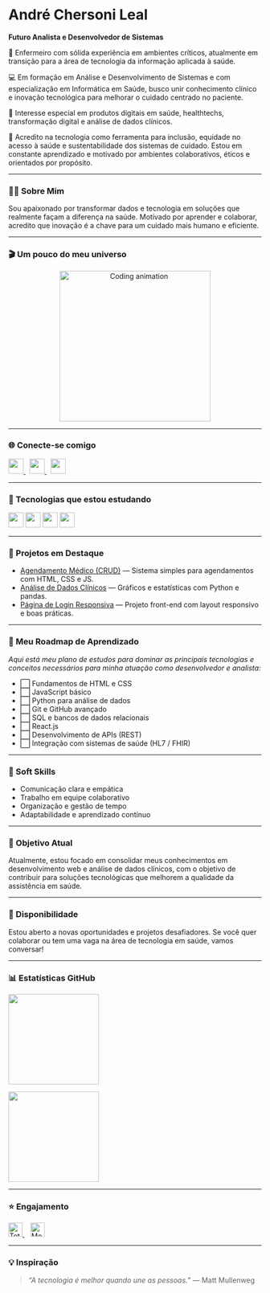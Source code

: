 # André Chersoni Leal

**Futuro Analista e Desenvolvedor de Sistemas**

🏥 Enfermeiro com sólida experiência em ambientes críticos, atualmente em transição para a área de tecnologia da informação aplicada à saúde.

💻 Em formação em Análise e Desenvolvimento de Sistemas e com especialização em Informática em Saúde, busco unir conhecimento clínico e inovação tecnológica para melhorar o cuidado centrado no paciente.

📌 Interesse especial em produtos digitais em saúde, healthtechs, transformação digital e análise de dados clínicos.

🌱 Acredito na tecnologia como ferramenta para inclusão, equidade no acesso à saúde e sustentabilidade dos sistemas de cuidado. Estou em constante aprendizado e motivado por ambientes colaborativos, éticos e orientados por propósito.

---

### 🙋‍♂️ Sobre Mim

Sou apaixonado por transformar dados e tecnologia em soluções que realmente façam a diferença na saúde. Motivado por aprender e colaborar, acredito que inovação é a chave para um cuidado mais humano e eficiente.

---

### 🎬 Um pouco do meu universo

<p align="center">
  <img src="https://media.giphy.com/media/L05HgB2h6qICDs5Sms/giphy.gif" alt="Coding animation" width="300" />
</p>

---

### 🌐 Conecte-se comigo

<p align="left">
  <a href="https://www.linkedin.com/in/andré-chersoni-leal-655570244" target="_blank">
    <img src="https://cdn.jsdelivr.net/gh/devicons/devicon/icons/linkedin/linkedin-original.svg" width="30px" />
  </a>
  &nbsp;
  <a href="https://www.instagram.com/an_leal_" target="_blank">
    <img src="https://img.icons8.com/fluency/48/instagram-new.png" width="30px" />
  </a>
  &nbsp;
  <a href="mailto:a.chersonileal@gmail.com" target="_blank">
    <img src="https://cdn-icons-png.flaticon.com/512/561/561127.png" width="30px" />
  </a>
</p>

---

### 🧠 Tecnologias que estou estudando

<p align="left">
  <img src="https://cdn.jsdelivr.net/gh/devicons/devicon/icons/html5/html5-original.svg" width="30px" />
  <img src="https://cdn.jsdelivr.net/gh/devicons/devicon/icons/css3/css3-original.svg" width="30px" />
  <img src="https://cdn.jsdelivr.net/gh/devicons/devicon/icons/javascript/javascript-original.svg" width="30px" />
  <img src="https://cdn.jsdelivr.net/gh/devicons/devicon/icons/python/python-original.svg" width="30px" />
</p>

---

### 🚀 Projetos em Destaque

- [Agendamento Médico (CRUD)](https://github.com/achersonileal/agendamento-medico) — Sistema simples para agendamentos com HTML, CSS e JS.
- [Análise de Dados Clínicos](https://github.com/achersonileal/analise-dados-clinicos) — Gráficos e estatísticas com Python e pandas.
- [Página de Login Responsiva](https://github.com/achersonileal/pagina-login) — Projeto front-end com layout responsivo e boas práticas.

---

### 🧭 Meu Roadmap de Aprendizado

_Aqui está meu plano de estudos para dominar as principais tecnologias e conceitos necessários para minha atuação como desenvolvedor e analista:_

- ⬜ Fundamentos de HTML e CSS  
- ⬜ JavaScript básico  
- ⬜ Python para análise de dados  
- ⬜ Git e GitHub avançado  
- ⬜ SQL e bancos de dados relacionais  
- ⬜ React.js  
- ⬜ Desenvolvimento de APIs (REST)  
- ⬜ Integração com sistemas de saúde (HL7 / FHIR)  

---

### 🤝 Soft Skills

- Comunicação clara e empática  
- Trabalho em equipe colaborativo  
- Organização e gestão de tempo  
- Adaptabilidade e aprendizado contínuo  

---

### 🎯 Objetivo Atual

Atualmente, estou focado em consolidar meus conhecimentos em desenvolvimento web e análise de dados clínicos, com o objetivo de contribuir para soluções tecnológicas que melhorem a qualidade da assistência em saúde.

---

### 🚀 Disponibilidade

Estou aberto a novas oportunidades e projetos desafiadores. Se você quer colaborar ou tem uma vaga na área de tecnologia em saúde, vamos conversar!

---

### 📊 Estatísticas GitHub

<p align="left">
  <img 
    src="https://github-readme-stats.vercel.app/api?username=achersonileal&show_icons=true&theme=tokyonight&include_all_commits=true&locale=pt-br" 
    height="180"
  />
</p>

<p align="left">
  <img 
    src="https://github-readme-stats.vercel.app/api/top-langs/?username=achersonileal&theme=tokyonight&layout=compact&custom_title=Tecnologias&langs_count=4" 
    height="180"
  />
</p>

---

### ⭐ Engajamento

<p align="left">
  <a href="https://github.com/achersonileal?tab=repositories&sort=stargazers">
    <img 
      alt="Total de estrelas" 
      src="https://custom-icon-badges.demolab.com/github/stars/achersonileal?color=55960c&style=for-the-badge&labelColor=488207&logo=star&label=estrelas" 
      height="28"
    />
  </a>
  &nbsp;&nbsp;
  <a href="https://github.com/achersonileal" target="_blank">
    <img 
      alt="Me siga no GitHub" 
      src="https://img.shields.io/badge/Me%20siga-GitHub-181717?style=for-the-badge&logo=github" 
      height="28"
    />
  </a>
</p>

---

### 💡 Inspiração

> _“A tecnologia é melhor quando une as pessoas.”_ — Matt Mullenweg
